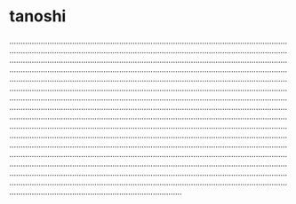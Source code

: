# tanoshi

.............................................................................................................................................................................................................................................................................................................................................................................................................................................................................................................................................................................................................................................................................................................................................................................................................................................................................................................................................................................................................................................................................................................................................................................................................................................................................................................................................................................................................................................................................................................................................................................................................................................................................................................................................................................................................................................................................................................................................................................................................................................................................................................................................
